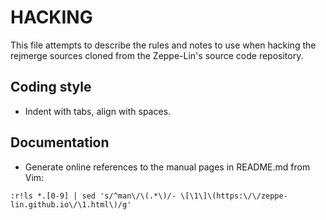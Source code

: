 HACKING
=======

This file attempts to describe the rules and notes to use when hacking
the rejmerge sources cloned from the Zeppe-Lin's source code
repository.


Coding style
------------

* Indent with tabs, align with spaces.


Documentation
-------------

* Generate online references to the manual pages in README.md from Vim:

```
:r!ls *.[0-9] | sed 's/^man\/\(.*\)/- \[\1\]\(https:\/\/zeppe-lin.github.io\/\1.html\)/g' 
```
